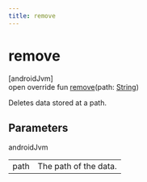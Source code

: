 ```yaml
---
title: remove
---
```



# remove



[androidJvm]\
open override fun [remove](remove.html)(path: [String](https://kotlinlang.org/api/latest/jvm/stdlib/kotlin/-string/index.html))



Deletes data stored at a path.



## Parameters


androidJvm

| | |
|---|---|
| path | The path of the data. |




